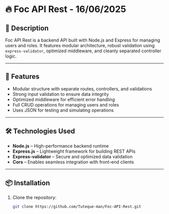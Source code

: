 # 🔥 Foc API Rest - 16/06/2025

## 📘 Description

Foc API Rest is a backend API built with Node.js and Express for managing users and roles. It features modular architecture, robust validation using `express-validator`, optimized middleware, and cleanly separated controller logic.

---

## 🚀 Features

- Modular structure with separate routes, controllers, and validations  
- Strong input validation to ensure data integrity  
- Optimized middleware for efficient error handling  
- Full CRUD operations for managing users and roles  
- Uses JSON for testing and simulating operations

---

## 🛠️ Technologies Used

- **Node.js** – High-performance backend runtime  
- **Express.js** – Lightweight framework for building REST APIs  
- **Express-validator** – Secure and optimized data validation  
- **Cors** – Enables seamless integration with front-end clients

---

## 📦 Installation

1. Clone the repository:
   ```bash
   git clone https://github.com/Tuteque-man/Foc-API-Rest.git
